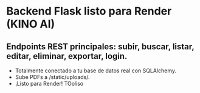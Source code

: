 # Backend Flask listo para Render (KINO AI)
## Endpoints REST principales: subir, buscar, listar, editar, eliminar, exportar, login.
- Totalmente conectado a tu base de datos real con SQLAlchemy.
- Sube PDFs a /static/uploads/.
- ¡Listo para Render!
TOoliso